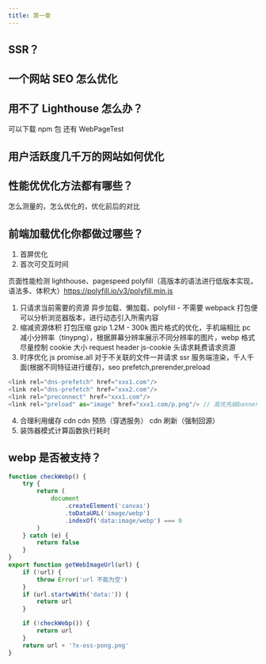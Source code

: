 ```yaml
---
title: 第一章
---
```


## SSR？

## 一个网站 SEO 怎么优化

## 用不了 Lighthouse 怎么办？

可以下载 npm 包
还有 WebPageTest

## 用户活跃度几千万的网站如何优化

## 性能优优化方法都有哪些？

怎么测量的，怎么优化的，优化前后的对比

## 前端加载优化你都做过哪些？

1. 首屏优化
2. 首次可交互时间

页面性能检测 lighthouse、pagespeed
polyfill（高版本的语法进行低版本实现，语法多、体积大）https://polyfill.io/v3/polyfill.min.js

1. 只请求当前需要的资源
   异步加载、懒加载、polyfill - 不需要 webpack 打包便可以分析浏览器版本，进行动态引入所需内容
2. 缩减资源体积
   打包压缩
   gzip 1.2M - 300k
   图片格式的优化，手机端相比 pc 减小分辨率（tinypng），根据屏幕分辨率展示不同分辨率的图片，webp 格式
   尽量控制 cookie 大小 request header js-cookie 头请求耗费请求资源
3. 时序优化
   js promise.all 对于不关联的文件一并请求
   ssr 服务端渲染，千人千面(根据不同特征进行缓存)，seo
   prefetch,prerender,preload

```javascript
<link rel="dns-prefetch" href="xxx1.com"/>
<link rel="dns-prefetch" href="xxx2.com"/>
<link rel="preconnect" href="xxx1.com"/>
<link rel="preload" as="image" href="xxx1.com/p.png"/> // 高优先级banner图
```

4. 合理利用缓存
   cdn cdn 预热（穿透服务） cdn 刷新（强制回源）
5. 装饰器模式计算函数执行耗时

## webp 是否被支持？

```javascript
function checkWebp() {
	try {
		return (
			document
				.createElement('canvas')
				.toDataURL('image/webp')
				.indexOf('data:image/webp') === 0
		)
	} catch (e) {
		return false
	}
}
export function getWebImageUrl(url) {
	if (!url) {
		throw Error('url 不能为空')
	}
	if (url.startwWith('data:')) {
		return url
	}

	if (!checkWebp()) {
		return url
	}
	return url + '?x-oss-pong.png'
}
```
